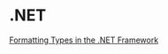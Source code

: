 # .NET

[Formatting Types in the .NET Framework](https://msdn.microsoft.com/en-us/library/26etazsy(v=vs.110).aspx)
